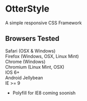 OtterStyle
==========

A simple responsive CSS Framework

Browsers Tested
---------------
Safari (OSX & Windows)  
Firefox (Windows, OSX, Linux Mint)  
Chrome (Windows)  
Chromium (Linux Mint, OSX)  
IOS 6+  
Android Jellybean  
IE >= 9  

* Polyfill for IE8 coming soonish
